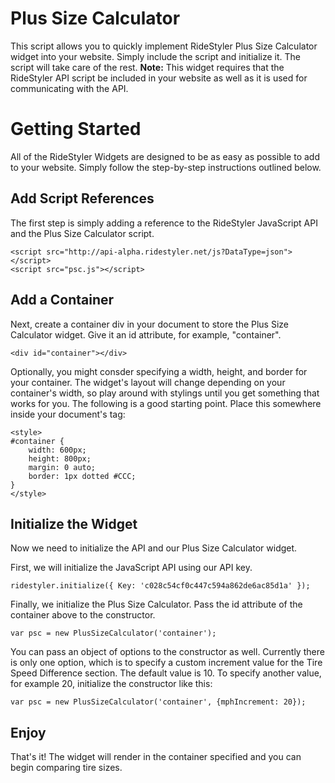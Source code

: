 # Plus Size Calculator
This script allows you to quickly implement RideStyler Plus Size Calculator widget into your website. Simply include the script and initialize it. The script will take care of the rest.
**Note:** This widget requires that the RideStyler API script be included in your website as well as it is used for communicating with the API.
# Getting Started
All of the RideStyler Widgets are designed to be as easy as possible to add to your website. Simply follow the step-by-step instructions outlined below.
## Add Script References
The first step is simply adding a reference to the RideStyler JavaScript API and the Plus Size Calculator script.
```
<script src="http://api-alpha.ridestyler.net/js?DataType=json"></script>
<script src="psc.js"></script>
```
## Add a Container
Next, create a container div in your document to store the Plus Size Calculator widget. Give it an id attribute, for example, "container".
```
<div id="container"></div>
```
Optionally, you might consder specifying a width, height, and border for your container. The widget's layout will change depending on your container's width, so play around with stylings until you get something that works for you. The following is a good starting point. Place this somewhere inside your document's <head> tag:
```
<style>
#container {
	width: 600px;
	height: 800px;
	margin: 0 auto;
	border: 1px dotted #CCC;
}
</style>
```
## Initialize the Widget
Now we need to initialize the API and our Plus Size Calculator widget.

First, we will initialize the JavaScript API using our API key.
```
ridestyler.initialize({ Key: 'c028c54cf0c447c594a862de6ac85d1a' });
```

Finally, we initialize the Plus Size Calculator. Pass the id attribute of the container above to the constructor.
```
var psc = new PlusSizeCalculator('container');
```
You can pass an object of options to the constructor as well. Currently there is only one option, which is to specify a custom increment value for the Tire Speed Difference section. The default value is 10. To specify another value, for example 20, initialize the constructor like this: 
```
var psc = new PlusSizeCalculator('container', {mphIncrement: 20});
```
## Enjoy
That's it! The widget will render in the container specified and you can begin comparing tire sizes.